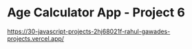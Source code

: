 # Age Calculator App - Project 6
https://30-javascript-projects-2hj68021f-rahul-gawades-projects.vercel.app/

